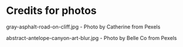 # Credits for photos
gray-asphalt-road-on-cliff.jpg - Photo by Catherine from Pexels

abstract-antelope-canyon-art-blur.jpg - Photo by Belle Co from Pexels

